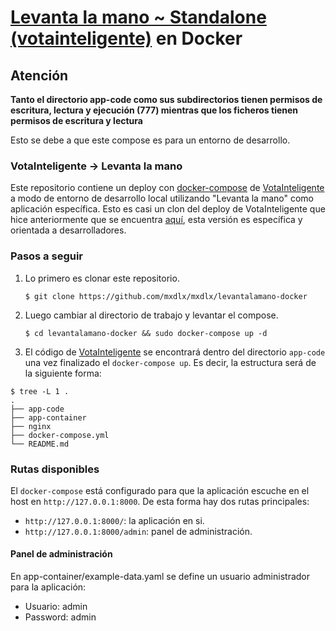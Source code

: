 # [Levanta la mano ~ Standalone (votainteligente)](https://github.com/ciudadanointeligente/votainteligente-portal-electoral) en Docker

## Atención
**Tanto el directorio app-code como sus subdirectorios tienen permisos de escritura, lectura y ejecución (777) mientras que los ficheros tienen permisos de escritura y lectura**

Esto se debe a que este compose es para un entorno de desarrollo.

### VotaInteligente -> Levanta la mano
Este repositorio contiene un deploy con [docker-compose](https://docs.docker.com/compose/) de [VotaInteligente](https://github.com/ciudadanointeligente/votainteligente-portal-electoral) a modo de entorno de desarrollo local utilizando "Levanta la mano" como aplicación específica.
Esto es casi un clon del deploy de VotaInteligente que hice anteriormente que se encuentra [aquí](https://github.com/mxdlx/votainteligente-docker), esta versión es específica y orientada a desarrolladores.

### Pasos a seguir
1. Lo primero es clonar este repositorio.

   `$ git clone https://github.com/mxdlx/mxdlx/levantalamano-docker`

2. Luego cambiar al directorio de trabajo y levantar el compose.

   `$ cd levantalamano-docker && sudo docker-compose up -d`
3. El código de [VotaInteligente](https://github.com/ciudadanointeligente/votainteligente-portal-electoral) se encontrará dentro del directorio `app-code` una vez finalizado el `docker-compose up`. Es decir, la estructura será de la siguiente forma:

```
$ tree -L 1 .
.
├── app-code
├── app-container
├── nginx
├── docker-compose.yml
└── README.md
```

### Rutas disponibles

El `docker-compose` está configurado para que la aplicación escuche en el host en `http://127.0.0.1:8000`. De esta forma hay dos rutas principales:

* `http://127.0.0.1:8000/`: la aplicación en si.
* `http://127.0.0.1:8000/admin`: panel de administración.

#### Panel de administración
En app-container/example-data.yaml se define un usuario administrador para la aplicación:

* Usuario: admin
* Password: admin
